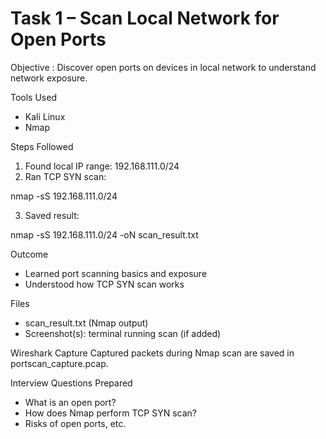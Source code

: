 # Task 1 – Scan Local Network for Open Ports

Objective :
Discover open ports on devices in local network to understand network exposure.

Tools Used
- Kali Linux
- Nmap

Steps Followed
1. Found local IP range: 192.168.111.0/24
2. Ran TCP SYN scan:

nmap -sS 192.168.111.0/24

3. Saved result:

nmap -sS 192.168.111.0/24 -oN scan_result.txt

Outcome
- Learned port scanning basics and exposure
- Understood how TCP SYN scan works

Files
- scan_result.txt (Nmap output)
- Screenshot(s): terminal running scan (if added)

Wireshark Capture
Captured packets during Nmap scan are saved in portscan_capture.pcap.

Interview Questions Prepared
- What is an open port?
- How does Nmap perform TCP SYN scan?
- Risks of open ports, etc.

